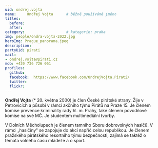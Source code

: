 ```yaml
---
uid: ondrej.vojta
name:     Ondřej Vojta  	# běžně používáné jméno
titles:
  before:  
  after:
category:                 	# kategorie: praha
img: people/ondra-vojta-2022.jpg
heroImg: Prague_panorama.jpeg
description:      
partyUid: pirati
mail:
- ondrej.vojta@pirati.cz
mob: +420 736 726 061			 
profiles:
  github:       
  facebook:  https://www.facebook.com/OndrejVojta.Pirati/
  twitter: 		  
  flickr:		  
---
```


**Ondřej Vojta** (* 20. května 2000) je člen České pirátské strany. Žije v Petrovicích a působí v rámci akčního týmu Pirátů na Praze 15. Je členem komise prevence kriminality rady hl. m. Prahy, také členem povodňové komise na své MČ. Je studentem multimediální tvorby.

V Dolních Měcholupech je členem tamního Sboru dobrovolných hasičů. V rámci „hasičiny" se zapojuje do akcí napříč celou republikou. Je členem pražského pirátského resortního týmu bezpečnosti, zajímá se taktéž o témata volného času mládeže a o sport.
